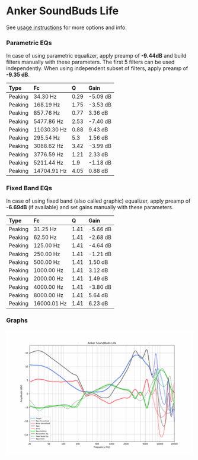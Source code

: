 # Anker SoundBuds Life
See [usage instructions](https://github.com/jaakkopasanen/AutoEq#usage) for more options and info.

### Parametric EQs
In case of using parametric equalizer, apply preamp of **-9.44dB** and build filters manually
with these parameters. The first 5 filters can be used independently.
When using independent subset of filters, apply preamp of **-9.35 dB**.

| Type    | Fc          |    Q | Gain     |
|:--------|:------------|:-----|:---------|
| Peaking | 34.30 Hz    | 0.29 | -5.09 dB |
| Peaking | 168.19 Hz   | 1.75 | -3.53 dB |
| Peaking | 857.76 Hz   | 0.77 | 3.36 dB  |
| Peaking | 5477.86 Hz  | 2.53 | -7.40 dB |
| Peaking | 11030.30 Hz | 0.88 | 9.43 dB  |
| Peaking | 295.54 Hz   | 5.3  | 1.56 dB  |
| Peaking | 3088.62 Hz  | 3.42 | -3.99 dB |
| Peaking | 3776.59 Hz  | 1.21 | 2.33 dB  |
| Peaking | 5211.44 Hz  | 1.9  | -1.18 dB |
| Peaking | 14704.91 Hz | 4.05 | 0.88 dB  |

### Fixed Band EQs
In case of using fixed band (also called graphic) equalizer, apply preamp of **-6.69dB**
(if available) and set gains manually with these parameters.

| Type    | Fc          |    Q | Gain     |
|:--------|:------------|:-----|:---------|
| Peaking | 31.25 Hz    | 1.41 | -5.66 dB |
| Peaking | 62.50 Hz    | 1.41 | -2.68 dB |
| Peaking | 125.00 Hz   | 1.41 | -4.64 dB |
| Peaking | 250.00 Hz   | 1.41 | -1.21 dB |
| Peaking | 500.00 Hz   | 1.41 | 1.50 dB  |
| Peaking | 1000.00 Hz  | 1.41 | 3.12 dB  |
| Peaking | 2000.00 Hz  | 1.41 | 1.49 dB  |
| Peaking | 4000.00 Hz  | 1.41 | -3.80 dB |
| Peaking | 8000.00 Hz  | 1.41 | 5.64 dB  |
| Peaking | 16000.01 Hz | 1.41 | 6.23 dB  |

### Graphs
![](./Anker%20SoundBuds%20Life.png)